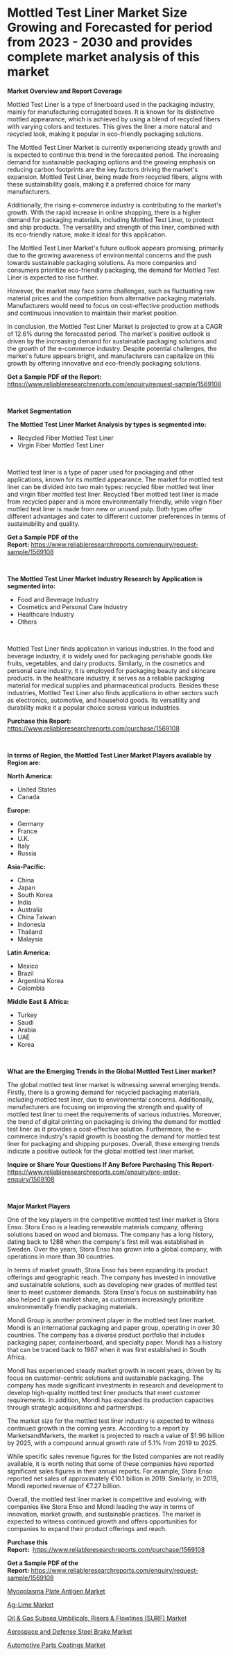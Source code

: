 <p><h1>Mottled Test Liner Market Size Growing and Forecasted for period from 2023 - 2030 and provides complete market analysis of this market</h1></p><p><strong>Market Overview and Report Coverage</strong></p>
<p><p>Mottled Test Liner is a type of linerboard used in the packaging industry, mainly for manufacturing corrugated boxes. It is known for its distinctive mottled appearance, which is achieved by using a blend of recycled fibers with varying colors and textures. This gives the liner a more natural and recycled look, making it popular in eco-friendly packaging solutions.</p><p>The Mottled Test Liner Market is currently experiencing steady growth and is expected to continue this trend in the forecasted period. The increasing demand for sustainable packaging options and the growing emphasis on reducing carbon footprints are the key factors driving the market's expansion. Mottled Test Liner, being made from recycled fibers, aligns with these sustainability goals, making it a preferred choice for many manufacturers.</p><p>Additionally, the rising e-commerce industry is contributing to the market's growth. With the rapid increase in online shopping, there is a higher demand for packaging materials, including Mottled Test Liner, to protect and ship products. The versatility and strength of this liner, combined with its eco-friendly nature, make it ideal for this application.</p><p>The Mottled Test Liner Market's future outlook appears promising, primarily due to the growing awareness of environmental concerns and the push towards sustainable packaging solutions. As more companies and consumers prioritize eco-friendly packaging, the demand for Mottled Test Liner is expected to rise further.</p><p>However, the market may face some challenges, such as fluctuating raw material prices and the competition from alternative packaging materials. Manufacturers would need to focus on cost-effective production methods and continuous innovation to maintain their market position.</p><p>In conclusion, the Mottled Test Liner Market is projected to grow at a CAGR of 12.6% during the forecasted period. The market's positive outlook is driven by the increasing demand for sustainable packaging solutions and the growth of the e-commerce industry. Despite potential challenges, the market's future appears bright, and manufacturers can capitalize on this growth by offering innovative and eco-friendly packaging solutions.</p></p>
<p><strong>Get a Sample PDF of the Report:</strong> <a href="https://www.reliableresearchreports.com/enquiry/request-sample/1569108">https://www.reliableresearchreports.com/enquiry/request-sample/1569108</a></p>
<p>&nbsp;</p>
<p><strong>Market Segmentation</strong></p>
<p><strong>The Mottled Test Liner Market Analysis by types is segmented into:</strong></p>
<p><ul><li>Recycled Fiber Mottled Test Liner</li><li>Virgin Fiber Mottled Test Liner</li></ul></p>
<p>&nbsp;</p>
<p><p>Mottled test liner is a type of paper used for packaging and other applications, known for its mottled appearance. The market for mottled test liner can be divided into two main types: recycled fiber mottled test liner and virgin fiber mottled test liner. Recycled fiber mottled test liner is made from recycled paper and is more environmentally friendly, while virgin fiber mottled test liner is made from new or unused pulp. Both types offer different advantages and cater to different customer preferences in terms of sustainability and quality.</p></p>
<p><strong>Get a Sample PDF of the Report:</strong>&nbsp;<a href="https://www.reliableresearchreports.com/enquiry/request-sample/1569108">https://www.reliableresearchreports.com/enquiry/request-sample/1569108</a></p>
<p>&nbsp;</p>
<p><strong>The Mottled Test Liner Market Industry Research by Application is segmented into:</strong></p>
<p><ul><li>Food and Beverage Industry</li><li>Cosmetics and Personal Care Industry</li><li>Healthcare Industry</li><li>Others</li></ul></p>
<p>&nbsp;</p>
<p><p>Mottled Test Liner finds application in various industries. In the food and beverage industry, it is widely used for packaging perishable goods like fruits, vegetables, and dairy products. Similarly, in the cosmetics and personal care industry, it is employed for packaging beauty and skincare products. In the healthcare industry, it serves as a reliable packaging material for medical supplies and pharmaceutical products. Besides these industries, Mottled Test Liner also finds applications in other sectors such as electronics, automotive, and household goods. Its versatility and durability make it a popular choice across various industries.</p></p>
<p><strong>Purchase this Report:</strong>&nbsp; <a href="https://www.reliableresearchreports.com/purchase/1569108">https://www.reliableresearchreports.com/purchase/1569108</a></p>
<p>&nbsp;</p>
<p><strong>In terms of Region, the Mottled Test Liner Market Players available by Region are:</strong></p>
<p>
    <p> <strong> North America: </strong>
        <ul>
            <li>United States</li>
            <li>Canada</li>
        </ul>
        </p> 
    <p> <strong> Europe: </strong>
        <ul>
            <li>Germany</li>
            <li>France</li>
            <li>U.K.</li>
            <li>Italy</li>
            <li>Russia</li>
        </ul>
        </p> 
    <p> <strong> Asia-Pacific: </strong>
        <ul>
            <li>China</li>
            <li>Japan</li>
            <li>South Korea</li>
            <li>India</li>
            <li>Australia</li>
            <li>China Taiwan</li>
            <li>Indonesia</li>
            <li>Thailand</li>
            <li>Malaysia</li>
        </ul>
        </p> 
    <p> <strong> Latin America: </strong>
        <ul>
            <li>Mexico</li>
            <li>Brazil</li>
            <li>Argentina Korea</li>
            <li>Colombia</li>
        </ul>
        </p> 
    <p> <strong> Middle East & Africa: </strong>
        <ul>
            <li>Turkey</li>
            <li>Saudi</li>
            <li>Arabia</li>
            <li>UAE</li>
            <li>Korea</li>
        </ul>
    </p>
    </p>
<p>&nbsp;</p>
<p><strong>What are the Emerging Trends in the Global Mottled Test Liner market?</strong></p>
<p><p>The global mottled test liner market is witnessing several emerging trends. Firstly, there is a growing demand for recycled packaging materials, including mottled test liner, due to environmental concerns. Additionally, manufacturers are focusing on improving the strength and quality of mottled test liner to meet the requirements of various industries. Moreover, the trend of digital printing on packaging is driving the demand for mottled test liner as it provides a cost-effective solution. Furthermore, the e-commerce industry's rapid growth is boosting the demand for mottled test liner for packaging and shipping purposes. Overall, these emerging trends indicate a positive outlook for the global mottled test liner market.</p></p>
<p><strong>Inquire or Share Your Questions If Any Before Purchasing This Report</strong>- <a href="https://www.reliableresearchreports.com/enquiry/pre-order-enquiry/1569108">https://www.reliableresearchreports.com/enquiry/pre-order-enquiry/1569108</a></p>
<p>&nbsp;</p>
<p><strong>Major Market Players</strong></p>
<p><p>One of the key players in the competitive mottled test liner market is Stora Enso. Stora Enso is a leading renewable materials company, offering solutions based on wood and biomass. The company has a long history, dating back to 1288 when the company's first mill was established in Sweden. Over the years, Stora Enso has grown into a global company, with operations in more than 30 countries.</p><p>In terms of market growth, Stora Enso has been expanding its product offerings and geographic reach. The company has invested in innovative and sustainable solutions, such as developing new grades of mottled test liner to meet customer demands. Stora Enso's focus on sustainability has also helped it gain market share, as customers increasingly prioritize environmentally friendly packaging materials.</p><p>Mondi Group is another prominent player in the mottled test liner market. Mondi is an international packaging and paper group, operating in over 30 countries. The company has a diverse product portfolio that includes packaging paper, containerboard, and specialty paper. Mondi has a history that can be traced back to 1967 when it was first established in South Africa.</p><p>Mondi has experienced steady market growth in recent years, driven by its focus on customer-centric solutions and sustainable packaging. The company has made significant investments in research and development to develop high-quality mottled test liner products that meet customer requirements. In addition, Mondi has expanded its production capacities through strategic acquisitions and partnerships.</p><p>The market size for the mottled test liner industry is expected to witness continued growth in the coming years. According to a report by MarketsandMarkets, the market is projected to reach a value of $1.96 billion by 2025, with a compound annual growth rate of 5.1% from 2019 to 2025.</p><p>While specific sales revenue figures for the listed companies are not readily available, it is worth noting that some of these companies have reported significant sales figures in their annual reports. For example, Stora Enso reported net sales of approximately €10.1 billion in 2019. Similarly, in 2019, Mondi reported revenue of €7.27 billion.</p><p>Overall, the mottled test liner market is competitive and evolving, with companies like Stora Enso and Mondi leading the way in terms of innovation, market growth, and sustainable practices. The market is expected to witness continued growth and offers opportunities for companies to expand their product offerings and reach.</p></p>
<p><strong>Purchase this Report:</strong>&nbsp;&nbsp;<a href="https://www.reliableresearchreports.com/purchase/1569108">https://www.reliableresearchreports.com/purchase/1569108</a></p>
<p></p>
<p><strong>Get a Sample PDF of the Report:</strong>&nbsp;<a href="https://www.reliableresearchreports.com/enquiry/request-sample/1569108">https://www.reliableresearchreports.com/enquiry/request-sample/1569108</a></p>
<p><p><a href="https://github.com/Krish2023na/Market-Research-Report-List-1/blob/main/mycoplasma-plate-antigen-market.md">Mycoplasma Plate Antigen Market</a></p><p><a href="https://www.linkedin.com/pulse/decoding-ag-lime-market-deep-dive-latest-trends-segmentation/">Ag-Lime Market</a></p><p><a href="https://medium.com/@markuspagac2023/oil-gas-subsea-umbilicals-risers-flowlines-surf-market-comprehensive-assessment-by-type-fb1b1b838883">Oil & Gas Subsea Umbilicals, Risers & Flowlines (SURF) Market</a></p><p><a href="https://medium.com/@joannebell6556/decoding-aerospace-and-defense-steel-brake-market-metrics-market-share-trends-and-growth-f321515b6822">Aerospace and Defense Steel Brake Market</a></p><p><a href="https://www.linkedin.com/pulse/decoding-automotive-parts-coatings-market-deep-dive-latest/">Automotive Parts Coatings Market</a></p></p>